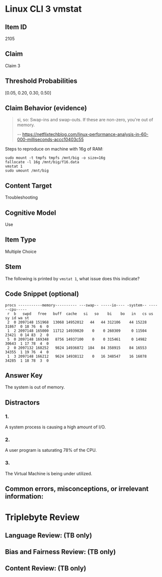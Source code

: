 # Linux CLI 3 vmstat

## Item ID
2105

## Claim
Claim 3

## Threshold Probabilities
[0.05, 0.20, 0.30, 0.50]

## Claim Behavior (evidence)
> si, so: Swap-ins and swap-outs. If these are non-zero, you're out of memory.
>
> -- https://netflixtechblog.com/linux-performance-analysis-in-60-000-milliseconds-accc10403c55

Steps to reproduce on machine with 16g of RAM:
```
sudo mount -t tmpfs tmpfs /mnt/big -o size=16g
fallocate -l 16g /mnt/big/f16.data
vmstat 1
sudo umount /mnt/big
```

## Content Target
Troubleshooting

## Cognitive Model
Use

## Item Type
Multiple Choice

## Stem
The following is printed by `vmstat 1`, what issue does this indicate?

## Code Snippet (optional)
```
procs -----------memory---------- ---swap-- -----io---- -system-- ------cpu-----
 r  b   swpd   free   buff  cache   si   so    bi    bo   in   cs us sy id wa st
 2  0 2097148 151968  13068 14952012   44   44 312106    44 15228 31867  0 18 76  6  0
 1  2 2097148 165000  11712 14939020    0    0 260309     0 11504 23421  0 14 83  2  0
 5  0 2097148 169348   8756 14937100    0    0 315461     0 14982 30643  1 17 78  4  0
 2  0 2097132 168252   9824 14936872  184   84 358915    84 16553 34355  1 19 76  4  0
 1  3 2097148 166212   9624 14938112    0   16 348547    16 16078 34285  1 18 78  3  0
```

## Answer Key
The system is out of memory.

## Distractors
### 1.
A system process is causing a high amount of I/O.

### 2.
A user program is saturating 78% of the CPU. 

### 3.
The Virtual Machine is being under utilized.

## Common errors, misconceptions, or irrelevant information:

# Triplebyte Review

## Language Review: (TB only)

## Bias and Fairness Review: (TB only)

## Content Review: (TB only)